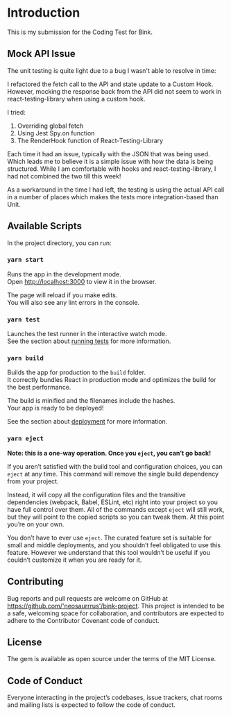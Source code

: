 # Introduction

This is my submission for the Coding Test for Bink.



## Mock API Issue

The unit testing is quite light due to a bug I wasn't able to resolve in time:

I refactored the fetch call to the API and state update to a Custom Hook. However, mocking the response back from the API did not seem to work in react-testing-library when using a custom hook. 

I tried:

1. Overriding global fetch
2. Using Jest Spy.on function
3. The RenderHook function of React-Testing-Library

Each time it had an issue, typically with the JSON that was being used. Which leads me to believe it is a simple issue with how the data is being structured. While I am comfortable with hooks and react-testing-library, I had not combined the two till this week!

As a workaround in the time I had left, the testing is using the actual API call in a number of places which makes the tests more integration-based than Unit.

## Available Scripts

In the project directory, you can run:

### `yarn start`

Runs the app in the development mode.\
Open [http://localhost:3000](http://localhost:3000) to view it in the browser.

The page will reload if you make edits.\
You will also see any lint errors in the console.

### `yarn test`

Launches the test runner in the interactive watch mode.\
See the section about [running tests](https://facebook.github.io/create-react-app/docs/running-tests) for more information.

### `yarn build`

Builds the app for production to the `build` folder.\
It correctly bundles React in production mode and optimizes the build for the best performance.

The build is minified and the filenames include the hashes.\
Your app is ready to be deployed!

See the section about [deployment](https://facebook.github.io/create-react-app/docs/deployment) for more information.

### `yarn eject`

**Note: this is a one-way operation. Once you `eject`, you can’t go back!**

If you aren’t satisfied with the build tool and configuration choices, you can `eject` at any time. This command will remove the single build dependency from your project.

Instead, it will copy all the configuration files and the transitive dependencies (webpack, Babel, ESLint, etc) right into your project so you have full control over them. All of the commands except `eject` will still work, but they will point to the copied scripts so you can tweak them. At this point you’re on your own.

You don’t have to ever use `eject`. The curated feature set is suitable for small and middle deployments, and you shouldn’t feel obligated to use this feature. However we understand that this tool wouldn’t be useful if you couldn’t customize it when you are ready for it.


## Contributing
Bug reports and pull requests are welcome on GitHub at https://github.com/'neosaurrrus'/bink-project. This project is intended to be a safe, welcoming space for collaboration, and contributors are expected to adhere to the Contributor Covenant code of conduct.

## License
The gem is available as open source under the terms of the MIT License.

## Code of Conduct
Everyone interacting in the project’s codebases, issue trackers, chat rooms and mailing lists is expected to follow the code of conduct.
